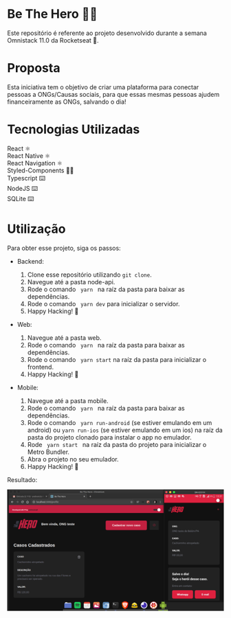 # Be The Hero 🦸🏻
Este repositório é referente ao projeto desenvolvido durante a semana Omnistack 11.0 da Rocketseat 🚀.

# Proposta
Esta iniciativa tem o objetivo de criar uma plataforma para conectar pessoas a ONGs/Causas sociais, para que essas mesmas pessoas ajudem financeiramente as ONGs, salvando o dia!

# Tecnologias Utilizadas
React ⚛️ <br />
React Native ⚛️ <br />
React Navigation ⚛️ <br />
Styled-Components 💅🏻 <br />
Typescript ⌨️ <br />
NodeJS ⌨️ <br />
SQLite ⌨️ <br />

# Utilização
Para obter esse projeto, siga os passos:
- Backend:
  1. Clone esse repositório utilizando <code>git clone</code>.
  2. Navegue até a pasta node-api.
  3. Rode o comando <code> yarn </code> na raíz da pasta para baixar as dependências.
  4. Rode o comando <code> yarn dev</code> para inicializar o servidor.
  5. Happy Hacking! 🚀
  
- Web:
  1. Navegue até a pasta web.
  2. Rode o comando <code> yarn </code> na raíz da pasta para baixar as dependências.
  3. Rode o comando <code> yarn start</code> na raíz da pasta para inicializar o frontend.
  4. Happy Hacking! 🚀
  
- Mobile:
  1. Navegue até a pasta mobile.
  2. Rode o comando <code> yarn </code> na raíz da pasta para baixar as dependências.
  3. Rode o comando <code> yarn run-android</code> (se estiver emulando em um android) ou <code>yarn run-ios</code> (se     estiver emulando em um ios) na raíz da pasta do projeto clonado para instalar o app no emulador.
  4. Rode <code> yarn start </code> na raíz da pasta do projeto para inicializar o Metro Bundler.
  5. Abra o projeto no seu emulador.
  6. Happy Hacking! 🚀

Resultado:


<img src="Screenshot from 2020-04-01 13-31-03.png" />
